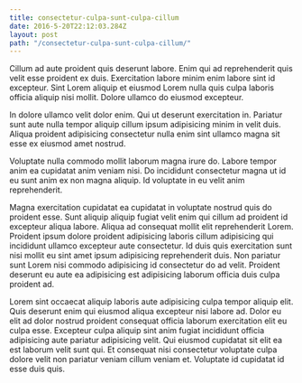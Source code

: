 ```yaml
---
title: consectetur-culpa-sunt-culpa-cillum
date: 2016-5-20T22:12:03.284Z
layout: post
path: "/consectetur-culpa-sunt-culpa-cillum/"
---
```


Cillum ad aute proident quis deserunt labore. Enim qui ad reprehenderit quis velit esse proident ex duis. Exercitation labore minim enim labore sint id excepteur. Sint Lorem aliquip et eiusmod Lorem nulla quis culpa laboris officia aliquip nisi mollit. Dolore ullamco do eiusmod excepteur.

In dolore ullamco velit dolor enim. Qui ut deserunt exercitation in. Pariatur sunt aute nulla tempor aliquip cillum ipsum adipisicing minim in velit duis. Aliqua proident adipisicing consectetur nulla enim sint ullamco magna sit esse ex eiusmod amet nostrud.

Voluptate nulla commodo mollit laborum magna irure do. Labore tempor anim ea cupidatat anim veniam nisi. Do incididunt consectetur magna ut id eu sunt anim ex non magna aliquip. Id voluptate in eu velit anim reprehenderit.

Magna exercitation cupidatat ea cupidatat in voluptate nostrud quis do proident esse. Sunt aliquip aliquip fugiat velit enim qui cillum ad proident id excepteur aliqua labore. Aliqua ad consequat mollit elit reprehenderit Lorem. Proident ipsum dolore proident adipisicing laboris cillum adipisicing qui incididunt ullamco excepteur aute consectetur. Id duis quis exercitation sunt nisi mollit eu sint amet ipsum adipisicing reprehenderit duis. Non pariatur sunt Lorem nisi commodo adipisicing id consectetur do ad velit. Proident deserunt eu aute ea adipisicing est adipisicing laborum officia duis culpa proident ad.

Lorem sint occaecat aliquip laboris aute adipisicing culpa tempor aliquip elit. Quis deserunt enim qui eiusmod aliqua excepteur nisi labore ad. Dolor eu elit ad dolor nostrud proident consequat officia laborum exercitation elit eu culpa esse. Excepteur culpa aliquip sint anim fugiat incididunt officia adipisicing aute pariatur adipisicing velit. Qui eiusmod cupidatat sit elit ea est laborum velit sunt qui. Et consequat nisi consectetur voluptate culpa dolore velit non pariatur veniam cillum veniam et. Voluptate id cupidatat id esse duis quis.
